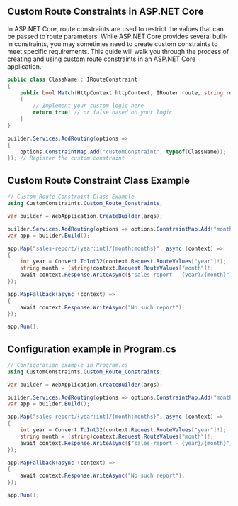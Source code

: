 ﻿## Custom Route Constraints in ASP.NET Core
In ASP.NET Core, route constraints are used to restrict the values that can be passed to route parameters. While ASP.NET Core provides several built-in constraints, you may sometimes need to create custom constraints to meet specific requirements. This guide will walk you through the process of creating and using custom route constraints in an ASP.NET Core application.

```c#
public class ClassName : IRouteConstraint
{
    public bool Match(HttpContext httpContext, IRouter route, string routeKey, RouteValueDictionary values, RouteDirection routeDirection)
    {
        // Implement your custom logic here
        return true; // or false based on your logic
    }
}

builder.Services.AddRouting(options =>
{
    options.ConstraintMap.Add("customConstraint", typeof(ClassName));
}); // Register the custom constraint
```

## Custom Route Constraint Class Example

```c#
// Custom Route Constraint Class Example
using CustomConstraints.Custom_Route_Constraints;

var builder = WebApplication.CreateBuilder(args);

builder.Services.AddRouting(options => options.ConstraintMap.Add("months", typeof(MonthsCustomConstraint)));
var app = builder.Build();

app.Map("sales-report/{year:int}/{month:months}", async (context) =>
{
    int year = Convert.ToInt32(context.Request.RouteValues["year"]!);
    string month = (string)context.Request.RouteValues["month"]!;
    await context.Response.WriteAsync($"sales-report - {year}/{month}");
});

app.MapFallback(async (context) =>
{
    await context.Response.WriteAsync("No such report");
});

app.Run();
```

## Configuration example in Program.cs

```c#
// Configuration example in Program.cs
using CustomConstraints.Custom_Route_Constraints;

var builder = WebApplication.CreateBuilder(args);

builder.Services.AddRouting(options => options.ConstraintMap.Add("months", typeof(MonthsCustomConstraint)));
var app = builder.Build();

app.Map("sales-report/{year:int}/{month:months}", async (context) =>
{
    int year = Convert.ToInt32(context.Request.RouteValues["year"]!);
    string month = (string)context.Request.RouteValues["month"]!;
    await context.Response.WriteAsync($"sales-report - {year}/{month}");
});

app.MapFallback(async (context) =>
{
    await context.Response.WriteAsync("No such report");
});

app.Run();
```